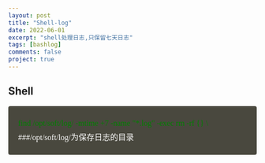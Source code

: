 ```yaml
---
layout: post
title: "Shell-log"
date: 2022-06-01
excerpt: "shell处理日志,只保留七天日志"
tags: [bashlog]
comments: false
project: true
---
```


## Shell
<div style="
    background-color: #49483e;
    font-family: Inconsolata;
    font-size: 16px;
    font-size: 1rem;
    line-height: 1.8571;
    margin-bottom: 26px;
    margin-bottom: 1.625rem;
    color: green;
    border-radius: 4px;
    padding:20px;">
find /opt/soft/log/ -mtime +7 -name "*.log" -exec rm -rf {} \
<span style="color:white">###/opt/soft/log/为保存日志的目录</span></div>
    


